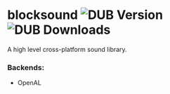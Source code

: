 # blocksound ![DUB Version](https://img.shields.io/dub/v/blocksound.svg) ![DUB Downloads](https://img.shields.io/dub/dt/blocksound.svg)
A high level cross-platform sound library.

### Backends:
- OpenAL


